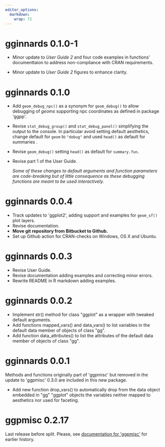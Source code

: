 ```yaml
---
editor_options:
  markdown:
    wrap: 72
---
```


# gginnards 0.1.0-1

-   Minor update to *User Guide 2* and four code examples in functions'
    documenttaion to address non-compliance with CRAN requirements.

-   Minor update to *User Guide 2* figures to enhance clarity.

# gginnards 0.1.0

-   Add `geom_debug_npc()` as a synonym for `geom_debug()` to allow
    debugging of *geoms* supporting npc coordinates as defined in
    package 'ggpp'.

-   Revise `stat_debug_group()` and `stat_debug_panel()` simplifying the
    output to the console. In particular avoid setting default
    aesthetics, change default for `geom` to `"debug"` and used `head()`
    as default for summaries .

-   Revise `geom_debug()` setting `head()` as default for `summary.fun`.

-   Revise part 1 of the User Guide.

    *Some of these changes to default arguments and function parameters
    are code-breaking but of little consequence as these debugging
    functions are meant to be used interactively.*

# gginnards 0.0.4

-   Track updates to 'ggplot2', adding support and examples for
    `geom_sf()` plot layers.
-   Revise documentation.
-   **Move git repository from Bitbucket to Github.**
-   Set up Github action for CRAN-checks on Windows, OS X and Ubuntu.

# gginnards 0.0.3

-   Revise User Guide.
-   Revise documentation adding examples and correcting minor errors.
-   Rewrite README in R markdown adding examples.

# gginnards 0.0.2

-   Implement str() method for class "ggplot" as a wrapper with tweaked
    default arguments.
-   Add functions mapped_vars() and data_vars() to list variables in the
    default data member of objects of class "gg".
-   Add function data_attributes() to list the attributes of the default
    data member of objects of class "gg".

# gginnards 0.0.1

Methods and functions originally part of 'ggpmisc' but removed in the
update to 'ggpmisc' 0.3.0 are included in this new package.

-   Add new function drop_vars() to automatically drop from the data
    object embedded in "gg" "ggplot" objects the variables neither
    mapped to aesthetics nor used for faceting.

# ggpmisc 0.2.17

Last release before split. Please, see [documentation for
'ggpmisc'](https://docs.r4photobiology.info/ggpmisc/news/index.html#ggpmisc-0-2-7-2016-03-22 "changelog")
for earlier history.
